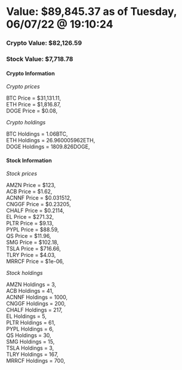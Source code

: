 # Value: $89,845.37 as of Tuesday, 06/07/22 @ 19:10:24 

### Crypto Value: $82,126.59

### Stock Value: $7,718.78

#### Crypto Information 
*Crypto prices* 

BTC Price = $31,131.11,  
ETH Price = $1,816.87,  
DOGE Price = $0.08,  


*Crypto holdings* 

BTC Holdings = 1.06BTC,  
ETH Holdings = 26.960005962ETH,  
DOGE Holdings = 1809.826DOGE,  


#### Stock Information 

*Stock prices* 

AMZN Price = $123,  
ACB Price = $1.62,  
ACNNF Price = $0.031512,  
CNGGF Price = $0.23205,  
CHALF Price = $0.2114,  
EL Price = $271.32,  
PLTR Price = $9.13,  
PYPL Price = $88.59,  
QS Price = $11.96,  
SMG Price = $102.18,  
TSLA Price = $716.66,  
TLRY Price = $4.03,  
MRRCF Price = $1e-06,  


*Stock holdings* 

AMZN Holdings = 3,  
ACB Holdings = 41,  
ACNNF Holdings = 1000,  
CNGGF Holdings = 200,  
CHALF Holdings = 217,  
EL Holdings = 5,  
PLTR Holdings = 61,  
PYPL Holdings = 6,  
QS Holdings = 30,  
SMG Holdings = 15,  
TSLA Holdings = 3,  
TLRY Holdings = 167,  
MRRCF Holdings = 700,  


